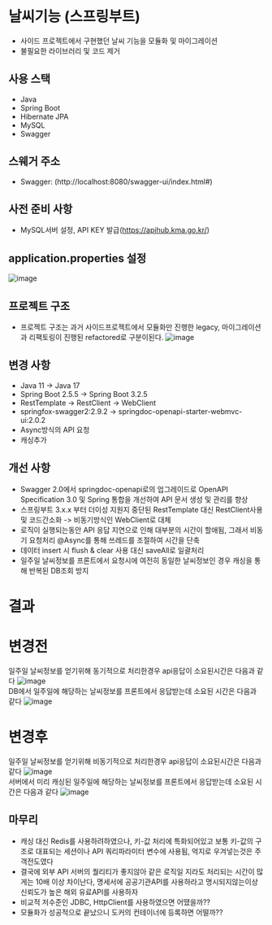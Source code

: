 # 날씨기능 (스프링부트)
- 사이드 프로젝트에서 구현했던 날씨 기능을 모듈화 및 마이그레이션
- 불필요한 라이브러리 및 코드 제거
 
## 사용 스택
- Java
- Spring Boot
- Hibernate JPA
- MySQL
- Swagger

## 스웨거 주소
- Swagger: (http://localhost:8080/swagger-ui/index.html#)

## 사전 준비 사항 
- MySQL서버 설정, API KEY 발급(https://apihub.kma.go.kr/) 

## application.properties 설정
![image](https://github.com/VerifiedIdiot/weather_function/assets/107241795/03e4ce5e-535d-48ff-85d0-8536f8541035)

## 프로젝트 구조
 - 프로젝트 구조는 과거 사이드프로젝트에서 모듈화만 진행한 legacy, 마이그레이션과 리팩토링이 진행된 refactored로 구분이된다.
![image](https://github.com/VerifiedIdiot/weather_function/assets/107241795/f11adb04-4c73-4b7f-8a57-49882924dd71)
 
## 변경 사항
- Java 11 -> Java 17
- Spring Boot 2.5.5 -> Spring Boot 3.2.5
- RestTemplate -> RestClient -> WebClient
- springfox-swagger2:2.9.2 -> springdoc-openapi-starter-webmvc-ui:2.0.2
- Async방식의 API 요청
- 캐싱추가

## 개선 사항
- Swagger 2.0에서 springdoc-openapi로의 업그레이드로 OpenAPI Specification 3.0 및 Spring 통합을 개선하여 API 문서 생성 및 관리를 향상 
- 스프링부트 3.x.x 부터 더이성 지원지 중단된 RestTemplate 대신 RestClient사용 및 코드간소화 -> 비동기방식인 WebClient로 대체
- 로직이 실행되는동안 API 응답 지연으로 인해 대부분의 시간이 할애됨, 그래서 비동기 요청처리 @Async를 통해 쓰레드를 조절하여 시간을 단축
- 데이터 insert 시 flush & clear 사용 대신 saveAll로 일괄처리
- 일주일 날씨정보를 프론트에서 요청시에 여전히 동일한 날씨정보인 경우 캐싱을 통해 반복된 DB조회 방지

# 결과 
# 변경전 
일주일 날씨정보를 얻기위해 동기적으로 처리한경우 api응답이 소요된시간은 다음과 같다
![image](https://github.com/VerifiedIdiot/weather_function/assets/107241795/ea2ac179-b2f3-48ef-a345-d0da769c2b82)
</br>
DB에서 일주일에 해당하는 날씨정보를 프론트에서 응답받는데 소요된 시간은 다음과 같다
![image](https://github.com/VerifiedIdiot/weather_function/assets/107241795/0d930346-32c6-4bfa-aa57-e0fe347f13d3)


# 변경후 
일주일 날씨정보를 얻기위해 비동기적으로 처리한경우 api응답이 소요된시간은 다음과 같다
![image](https://github.com/VerifiedIdiot/weather_function/assets/107241795/a271c35f-eeb1-47d8-87c3-d56017cf0ee8)
</br>
서버에서 미리 캐싱된 일주일에 해당하는 날씨정보를 프론트에서 응답받는데 소요된 시간은 다음과 같다
![image](https://github.com/VerifiedIdiot/weather_function/assets/107241795/5952ca20-322c-4c3f-a830-a219739cb8ea)

## 마무리
 - 캐싱 대신 Redis를 사용하려하였으나, 키-값 처리에 특화되어있고 보통 키-값의 구조로 대표되는 세션이나 API 쿼리파라미터 변수에 사용됨, 억지로 우겨넣는것은 주객전도였다
 - 결국에 외부 API 서버의 퀄리티가 좋지않아 같은 로직일 지라도 처리되는 시간이 많게는 10배 이상 차이난다, 명세서에 공공기관API를 사용하라고 명시되지않는이상 신뢰도가 높은 해외 유료API를 사용하자
 - 비교적 저수준인 JDBC, HttpClient를 사용하였으면 어땠을까??
 - 모듈화가 성공적으로 끝났으니 도커의 컨테이너에 등록하면 어떨까??




